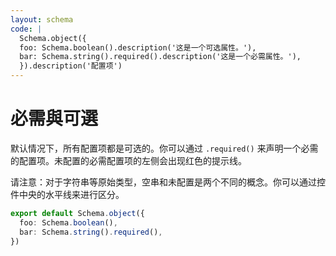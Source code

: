 ```yaml
---
layout: schema
code: |
  Schema.object({
  foo: Schema.boolean().description('这是一个可选属性。'),
  bar: Schema.string().required().description('这是一个必需属性。'),
  }).description('配置项')
---
```


# 必需與可選

默认情况下，所有配置项都是可选的。你可以通过 `.required()` 来声明一个必需的配置项。未配置的必需配置项的左侧会出现红色的提示线。

请注意：对于字符串等原始类型，空串和未配置是两个不同的概念。你可以通过控件中央的水平线来进行区分。

```ts
export default Schema.object({
  foo: Schema.boolean(),
  bar: Schema.string().required(),
})
```
